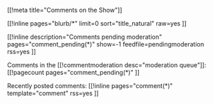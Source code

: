 [[!meta title="Comments on the Show"]]

[[!inline
pages="blurb/*"
limit=0
sort="title_natural"
raw=yes
]]

[[!inline
description="Comments pending moderation"
pages="comment_pending(*)"
show=-1
feedfile=pendingmoderation
rss=yes
]]

Comments in the [[!commentmoderation desc="moderation queue"]]:
[[!pagecount
pages="comment_pending(*)"
]]

Recently posted comments:
[[!inline
pages="comment(*)"
template="comment"
rss=yes
]]
